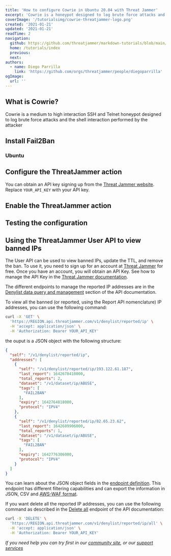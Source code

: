 ```yaml
---
title: 'How to configure Cowrie in Ubuntu 20.04 with Threat Jammer'
excerpt: 'Cowrie is a honeypot designed to log brute force attacks and the shell interaction performed by the attacker. This article explains how to configure Cowrie with Threat Jammer in Ubuntu 20.04.'
coverImage: '/tutorialsimg/cowrie-threatjammer-logo.png'
created: '2021-01-21'
updated: '2021-01-21'
readTime: 2
navigation:
  github: https://github.com/threatjammer/markdown-tutorials/blob/main/how-to-configure-cowrie-in-ubuntu.md
  home: /tutorials/index
  previous: 
  next: 
authors:
  - name: Diego Parrilla
    link: 'https://github.com/orgs/threatjammer/people/diegoparrilla'
ogImage:
  url: ''
---
```


## What is Cowrie?

Cowrie is a medium to high interaction SSH and Telnet honeypot designed to log brute force attacks and the shell interaction performed by the attacker

## Install Fail2Ban

### Ubuntu


## Configure the ThreatJammer action


You can obtain an API key signing up from the [Threat Jammer website](https://threatjammer.com/). Replace `YOUR_API_KEY` with your API key.

## Enable the ThreatJammer action


## Testing the configuration


## Using the ThreatJammer User API to view banned IPs

The User API can be used to view banned IPs, update the TTL, and remove the ban. To use it, you need to sign up for an account at [Threat Jammer](https://threatjammer.com/) for free. Once you have an account, you will obtain an API Key. See how to manage the API Key in the [Threat Jammer documentation](/docs/threat-jammer-api-keys).

The different endpoints to manage the reported IP addresses are in the [Denylist data query and management](https://paris.api.threatjammer.com/docs#/Denylist%20data%20query%20and%20management) section of the API documentation.

To view all the banned (or reported, using the Report API nomenclature) IP addresses, you can use the following command:

```bash
curl -X 'GET' \
  'https://REGION.api.threatjammer.com/v1/denylist/reported/ip' \
  -H 'accept: application/json' \
  -H 'Authorization: Bearer YOUR_API_KEY'
```

the ouput is a JSON object with the following structure:

```JSON
{
  "self": "/v1/denylist/reported/ip",
  "addresses": [
    {
      "self": "/v1/denylist/reported/ip/193.122.61.187",
      "last_report": 1642678418000,
      "total_reports": 2,
      "dataset": "/v1/dataset/ip/ABUSE",
      "tags": [
        "FAIL2BAN"
      ],
      "expiry": 1642764818000,
      "protocol": "IPV4"
    },
    {
      "self": "/v1/denylist/reported/ip/82.65.23.62",
      "last_report": 1642689906000,
      "total_reports": 1,
      "dataset": "/v1/dataset/ip/ABUSE",
      "tags": [
        "FAIL2BAN"
      ],
      "expiry": 1642776306000,
      "protocol": "IPV4"
    }
  ]
}
```

You can learn about the JSON object fields in the [endpoint definition](https://paris.api.threatjammer.com/docs#/Denylist%20data%20query%20and%20management/query_all_the_ip_addresses_reported_by_the_user_v1_denylist_reported_ip_get). This endpoint has different filtering capabilities and can export the information in JSON, CSV and [AWS-WAF format](https://awscli.amazonaws.com/v2/documentation/api/latest/reference/wafv2/get-ip-set.html).

If you want delete all the reported IP addresses, you can use the following command as described in the [Delete all](https://paris.api.threatjammer.com/docs#/Denylist%20data%20query%20and%20management/delete_all_ip_addresses_reported_by_the_user_v1_denylist_reported_ip_all_delete) endpoint of the API documentation:

```bash
curl -X 'DELETE' \
  'https://REGION.api.threatjammer.com/v1/denylist/reported/ip/all' \
  -H 'accept: application/json' \
  -H 'Authorization: Bearer YOUR_API_KEY'
```

*If you need help you can try first in our [community site](/community), or our [support services](/support)*
